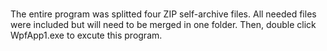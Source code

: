 # 

The entire program was splitted four ZIP self-archive files. All needed files were included but will need to be merged in one folder.
Then, double click WpfApp1.exe to excute this program.

#
